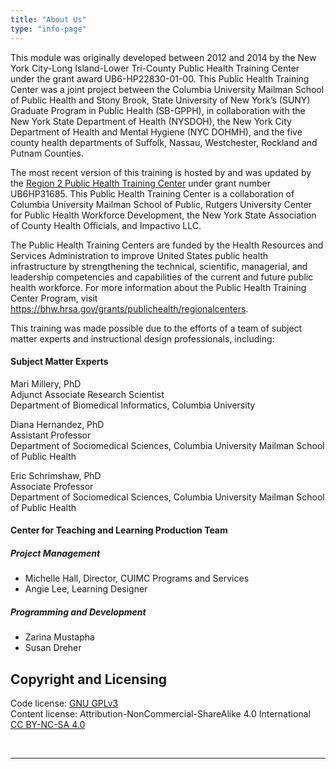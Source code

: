```yaml
---
title: "About Us"
type: "info-page"
---
```


This module was originally developed between 2012 and 2014 by the New York City-Long Island-Lower Tri-County Public Health Training Center under the grant award UB6-HP22830-01-00. This Public Health Training Center was a joint project between the Columbia University Mailman School of Public Health and Stony Brook, State University of New York’s (SUNY) Graduate Program in Public Health (SB-GPPH), in collaboration with the New York State Department of Health (NYSDOH), the New York City Department of Health and Mental Hygiene (NYC DOHMH), and the five county health departments of Suffolk, Nassau, Westchester, Rockland and Putnam Counties.

The most recent version of this training is hosted by and was updated by the [Region 2 Public Health Training Center](https://region2phtc.org) under grant number UB6HP31685. This Public Health Training Center is a collaboration of Columbia University Mailman School of Public, Rutgers University Center for Public Health Workforce Development, the New York State Association of County Health Officials, and Impactivo LLC.

The Public Health Training Centers are funded by the Health Resources and Services Administration to improve United States public health infrastructure by strengthening the technical, scientific, managerial, and leadership competencies and capabilities of the current and future public health workforce. For more information about the Public Health Training Center Program, visit https://bhw.hrsa.gov/grants/publichealth/regionalcenters.

This training was made possible due to the efforts of a team of subject matter experts and instructional design professionals, including:

#### Subject Matter Experts

Mari Millery, PhD  
Adjunct Associate Research Scientist  
Department of Biomedical Informatics, Columbia University
 
Diana Hernandez, PhD  
Assistant Professor  
Department of Sociomedical Sciences, Columbia University Mailman School of Public Health
 
Eric Schrimshaw, PhD  
Associate Professor  
Department of Sociomedical Sciences, Columbia University Mailman School of Public Health

#### Center for Teaching and Learning Production Team

##### Project Management

* Michelle Hall, Director, CUIMC Programs and Services  
* Angie Lee, Learning Designer

##### Programming and Development

* Zarina Mustapha
* Susan Dreher

## Copyright and Licensing

Code license: [GNU GPLv3](https://www.gnu.org/licenses/gpl-3.0.en.html)  
Content license: Attribution-NonCommercial-ShareAlike 4.0 International [CC BY-NC-SA 4.0](https://creativecommons.org/licenses/by-nc-sa/4.0/)

&nbsp;

------

